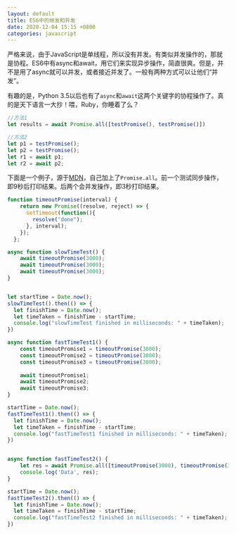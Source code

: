 ```yaml
---
layout: default
title: ES6中的继发和并发
date: 2020-12-04 15:15 +0800
categories: javascript
---
```


严格来说，由于JavaScript是单线程，所以没有并发。有类似并发操作的，那就是协程。ES6中有async和await，用它们来实现异步操作，简直很爽。但是，并不是用了async就可以并发，或者接近并发了。一般有两种方式可以让他们“并发”。

有趣的是，Python 3.5以后也有了`async`和`await`这两个关键字的协程操作了。真的是天下语言一大抄！喂，Ruby，你睡着了么？

```javascript
//方法1
let results = await Promise.all([testPromise(), testPromise()])

//方法2
let p1 = testPromise();
let p2 = testPromise();
let r1 = await p1;
let r2 = await p2;
```

下面是一个例子，源于[MDN][1]，自己加上了`Promise.all`。前一个测试同步操作，即9秒后打印结果。后两个会并发操作，即3秒打印结果。

```javascript
function timeoutPromise(interval) {
    return new Promise((resolve, reject) => {
      setTimeout(function(){
        resolve("done");
      }, interval);
    });
  };

async function slowTimeTest() {
    await timeoutPromise(3000);
    await timeoutPromise(3000);
    await timeoutPromise(3000);
}


let startTime = Date.now();
slowTimeTest().then(() => {
  let finishTime = Date.now();
  let timeTaken = finishTime - startTime;
  console.log("slowTimeTest finished in milliseconds: " + timeTaken);
})

async function fastTimeTest1() {
    const timeoutPromise1 = timeoutPromise(3000);
    const timeoutPromise2 = timeoutPromise(3000);
    const timeoutPromise3 = timeoutPromise(3000);
  
    await timeoutPromise1;
    await timeoutPromise2;
    await timeoutPromise3;
}

startTime = Date.now();
fastTimeTest1().then(() => {
  let finishTime = Date.now();
  let timeTaken = finishTime - startTime;
  console.log("fastTimeTest1 finished in milliseconds: " + timeTaken);
})


async function fastTimeTest2() {
    let res = await Promise.all([timeoutPromise(3000), timeoutPromise(3000), timeoutPromise(3000)]);
    console.log('Data', res);
}

startTime = Date.now();
fastTimeTest2().then(() => {
  let finishTime = Date.now();
  let timeTaken = finishTime - startTime;
  console.log("fastTimeTest2 finished in milliseconds: " + timeTaken);
})

```


[1]: https://developer.mozilla.org/zh-CN/docs/learn/JavaScript/%E5%BC%82%E6%AD%A5/Async_await